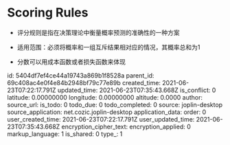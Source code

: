 # Scoring Rules

- 评分规则是指在决策理论中衡量概率预测的准确性的一种方案
- 适用范围：必须将概率和一组互斥结果相对应的情况，其概率总和为1

- 分数可以用成本函数或者损失函数来体现

id: 5404df7ef4ce44a19743a869b1f8528a
parent_id: 69c408ac4e0f4e84b2948bf79c77e89b
created_time: 2021-06-23T07:22:17.791Z
updated_time: 2021-06-23T07:35:43.668Z
is_conflict: 0
latitude: 0.00000000
longitude: 0.00000000
altitude: 0.0000
author: 
source_url: 
is_todo: 0
todo_due: 0
todo_completed: 0
source: joplin-desktop
source_application: net.cozic.joplin-desktop
application_data: 
order: 0
user_created_time: 2021-06-23T07:22:17.791Z
user_updated_time: 2021-06-23T07:35:43.668Z
encryption_cipher_text: 
encryption_applied: 0
markup_language: 1
is_shared: 0
type_: 1